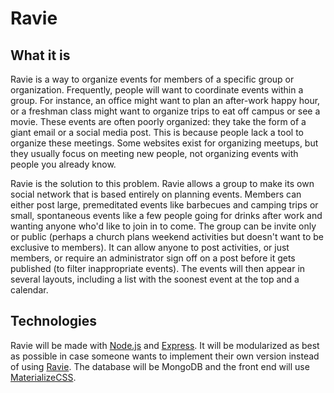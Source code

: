 # Ravie

## What it is

Ravie is a way to organize events for members of a specific group or organization.
Frequently, people will want to coordinate events within a group. For instance, an office might want
to plan an after-work happy hour, or a freshman class might want to organize trips to eat off campus
or see a movie. These events are often poorly organized: they take the form of a giant email or a
social media post. This is because people lack a tool to organize these meetings. Some websites
exist for organizing meetups, but they usually focus on meeting new people, not organizing events
with people you already know. 

Ravie is the solution to this problem. Ravie allows a group to make its own social
network that is based entirely on planning events. Members can either post large, premeditated
events like barbecues and camping trips or small, spontaneous events like a few people going for
drinks after work and wanting anyone who'd like to join in to come. The group can be invite only or
public (perhaps a church plans weekend activities but doesn't want to be exclusive to members). It
can allow anyone to post activities, or just members, or require an administrator sign off on a post
before it gets published (to filter inappropriate events). The events will then appear in several
layouts, including a list with the soonest event at the top and a calendar.

## Technologies

Ravie will be made with [Node.js](http://nodejs.org) and [Express](http://expressjs.com/).
It will be modularized as best as possible in case someone wants to implement their own version
instead of using [Ravie](http://ravie.club). The database will be MongoDB and the front
end will use [MaterializeCSS](http://materializecss.com).
